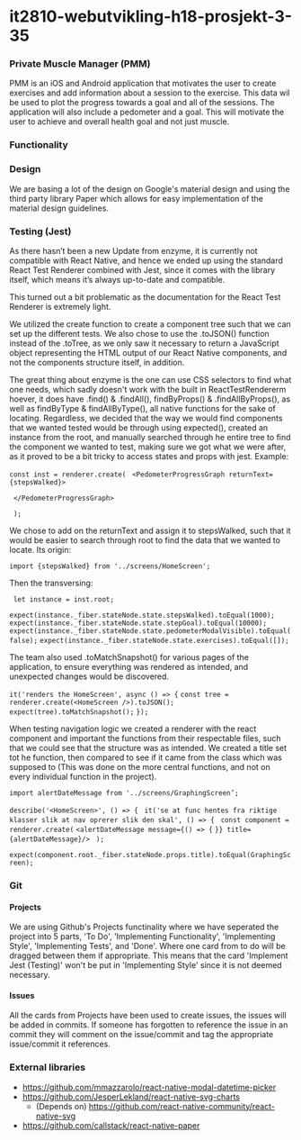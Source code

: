 # it2810-webutvikling-h18-prosjekt-3-35

### Private Muscle Manager (PMM)
PMM is an iOS and Android application that motivates the user to create exercises and add information about a session to the exercise. This data wil be used to plot the progress towards a goal and all of the sessions. The application will also include a pedometer and a goal. This will motivate the user to achieve and overall health goal and not just muscle.

### Functionality

### Design
We are basing a lot of the design on Google's material design and using the third party library Paper which allows for easy implementation of the material design guidelines.

### Testing (Jest)

As there hasn’t been a new Update from enzyme, it is currently not compatible with React Native, and hence we ended up using the standard React Test Renderer combined with Jest, since it comes with the library itself, which means it’s always up-to-date and compatible. 

This turned out a bit problematic as the documentation for the React Test Renderer is extremely light. 

We utilized the create function to create a component tree such that we can set up the different tests. We also chose to use the .toJSON() function instead of the .toTree, as we only saw it necessary to return a JavaScript object representing the HTML output of our React Native components, and not the components structure itself, in addition. 

The great thing about enzyme is the one can use CSS selectors to find what one needs, which sadly doesn't work with the built in ReactTestRendererm hoever, it does have .find() & .findAll(), findByProps() & .findAllByProps(), as well as findByType & findAllByType(), all native functions for the sake of locating. Regardless, we decided that the way we would find components that we wanted tested would be through using expected(), created an instance from the root, and manually searched through he entire tree to find the component we wanted to test, making sure we got what we were after, as it proved to be a bit tricky to access states and props with jest. Example: 

 `const inst = renderer.create(`
    ` <PedometerProgressGraph returnText={stepsWalked}>`

     </PedometerProgressGraph>
` );`

We chose to add on the returnText and assign it to stepsWalked, such that it would be easier to search through root to find the data that we wanted to locate. Its origin:

`import {stepsWalked} from '../screens/HomeScreen';`

Then the transversing:

` let instance = inst.root;`

 `expect(instance._fiber.stateNode.state.stepsWalked).toEqual(1000);`
 `expect(instance._fiber.stateNode.state.stepGoal).toEqual(10000);`
 `expect(instance._fiber.stateNode.state.pedometerModalVisible).toEqual(false);`
 `expect(instance._fiber.stateNode.state.exercises).toEqual([]);`


The team also used .toMatchSnapshot() for various pages of the application, to ensure everything was rendered as intended, and unexpected changes would be discovered.

  `it('renders the HomeScreen', async () => {`
    `const tree = renderer.create(<HomeScreen />).toJSON();`
    `expect(tree).toMatchSnapshot();`
  `});`

When testing navigation logic we created a renderer with the react component and important the functions from their respectable files, such that we could see that the structure was as intended. We created a title set tot he function, then compared to see if it came from the class which was supposed to (This was done on the more central functions, and not on every individual function in the project).

`import alertDateMessage from '../screens/GraphingScreen’;`


   `describe('<HomeScreen>', () => {`
      ` it('se at func hentes fra riktige klasser slik at nav oprerer slik den skal', () => {`
          ` const component = renderer.create(`
               `<alertDateMessage message={() => {`
               `}} title={alertDateMessage}/>`
          ` );`

`expect(component.root._fiber.stateNode.props.title).toEqual(GraphingScreen);`

### Git

#### Projects
We are using Github's Projects functinality where we have seperated the project into 5 parts, 'To Do', 'Implementing Functionality', 'Implementing Style', 'Implementing Tests', and 'Done'. Where one card from to do will be dragged between them if appropriate. This means that the card 'Implement Jest (Testing)' won't be put in 'Implementing Style' since it is not deemed necessary.

#### Issues
All the cards from Projects have been used to create issues, the issues will be added in commits. If someone has forgotten to reference the issue in an commit they will comment on the issue/commit and tag the appropriate issue/commit it references.

### External libraries
- https://github.com/mmazzarolo/react-native-modal-datetime-picker
- https://github.com/JesperLekland/react-native-svg-charts
    - (Depends on) https://github.com/react-native-community/react-native-svg
- https://github.com/callstack/react-native-paper

